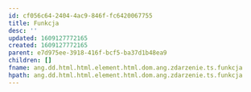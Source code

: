 ```yaml
---
id: cf056c64-2404-4ac9-846f-fc6420067755
title: Funkcja
desc: ''
updated: 1609127772165
created: 1609127772165
parent: e7d975ee-3918-416f-bcf5-ba37d1b48ea9
children: []
fname: ang.dd.html.html.element.html.dom.ang.zdarzenie.ts.funkcja
hpath: ang.dd.html.html.element.html.dom.ang.zdarzenie.ts.funkcja
---
```



